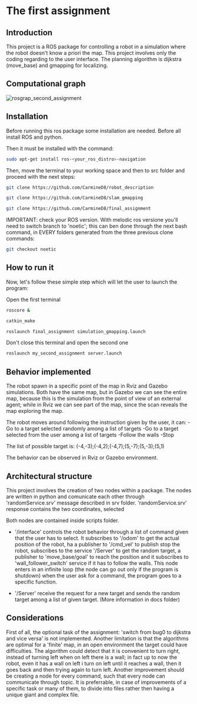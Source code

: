 
# The first assignment

## Introduction
	
This project is a ROS package for controlling a robot in a simulation where the robot doesn't know a priori the map.
This project involves only the coding regarding to the user interface.
The planning algorithm is dijkstra (move_base) and gmapping for localizing.

## Computational graph


![rosgrap_second_assignment](https://user-images.githubusercontent.com/48513075/107882604-8d7b4200-6eea-11eb-9e9d-c043f1c9a53d.png)




## Installation

Before running this ros package some installation are needed.
Before all install ROS and python.

Then it must be installed  with the command:

```bash
sudo apt-get install ros-<your_ros_distro>-navigation
```

Then, move the terminal to your working space and then to src folder and proceed with the next steps:

```bash
git clone https://github.com/CarmineD8/robot_description
```

```bash
git clone https://github.com/CarmineD8/slam_gmapping
```

```bash
git clone https://github.com/CarmineD8/final_assignment
```

IMPORTANT: check your ROS version. With melodic ros versione you'll need to switch branch to 'noetic'; this can ben done through the next bash command, in EVERY folders generated from the three previous clone commands:

```bash
git checkout noetic
```

## How to run it

Now, let's follow these simple step which will let the user to launch the program:

Open the first terminal

```bash
roscore &
```

```bash
catkin_make
```

```bash
roslaunch final_assignment simulation_gmapping.launch
```

Don't close this terminal and open the second one

```bash
roslaunch my_second_assignment server.launch
```

## Behavior implemented

The robot spawn in a specific point of the map in Rviz and Gazebo simulations.
Both have the same map, but in Gazebo we can see the entire map, because this is the simulation from the point of view of an external agent; while in Rviz we can see part of the map, since the scan reveals the map exploring the map.

The robot moves around following the instruction given by the user, it can:
-Go to a target selected randomly among a list of targets
-Go to a target selected from the user among a list of targets 
-Follow the walls
-Stop

The list of possible target is: (-4,-3);(-4,2);(-4,7);(5,-7);(5,-3);(5,1)

The behavior can be observed in Rviz or Gazebo environment.

## Architectural structure

This project involves the creation of two nodes within a package.
The nodes are written in python and comunicate each other through 'randomService.srv' message described in srv folder.
'randomService.srv' response contains the two coordinates, selected 

Both nodes are contained inside scripts folder.
- '/interface' controls the robot behavior through a list of command given that the user has to select. 
It subscribes to '/odom' to get the actual position of the robot, ha a publisher to '/cmd_vel' to publish stop the robot, subscribes to the service '/Server' to get the random target, a publisher to 'move_base/goal' to reach the position and  it subscribes to 'wall_follower_switch' service if it has to follow the walls.
This node enters in an infinite loop (the node can go out only if the program is shutdown) when the user ask for a command, the program goes to a specific function.

- '/Server' receive the request for a new target and sends the random target among a list of given target.
(More information in docs folder)


## Considerations

First of all, the optional task of the assignment: 'switch from bug0 to dijkstra and vice versa' is not implemented. 
Another limitation is that the algorithms are optimal for a 'finite' map, in an open environment the target could have difficulties.
The algorithm could detect that it is convenient to turn right, instead of turning left when on left there is a wall; in fact up to now the robot, even it has a wall on left i turn on left until it reaches a wall, then it goes back and then trying again to turn left.
Another improvement should be creating a node for every command, such that every node can communicate through topic. It is preferrable, in case of improvements of a specific task or many of them, to divide into files rather then having a unique giant and complex file.
















